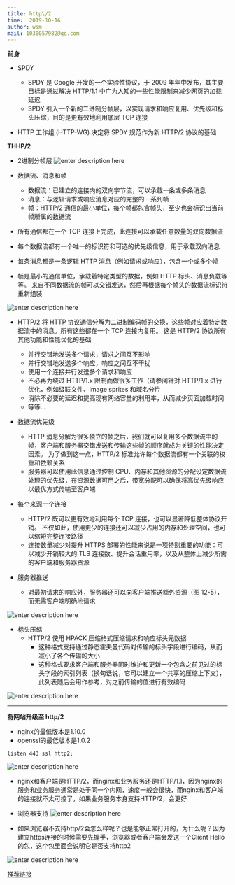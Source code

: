 ```yaml
---
title: http\/2
time:  2019-10-16
author: wsm
mail: 1030057982@qq.com
---
```


**前身**
* SPDY 
	* SPDY 是 Google 开发的一个实验性协议，于 2009 年年中发布，其主要目标是通过解决 HTTP/1.1 中广为人知的一些性能限制来减少网页的加载延迟
	* SPDY 引入一个新的二进制分帧层，以实现请求和响应复用、优先级和标头压缩，目的是更有效地利用底层 TCP 连接

* HTTP 工作组 (HTTP-WG)  决定将 SPDY 规范作为新 HTTP/2 协议的基础

**THHP/2**
* 2进制分帧层
![enter description here](https://img.wsmpage.cn/learning/2019-10-16/1571191658866.png)


* 数据流、消息和帧
	* 数据流：已建立的连接内的双向字节流，可以承载一条或多条消息
	* 消息：与逻辑请求或响应消息对应的完整的一系列帧
	* 帧：HTTP/2 通信的最小单位，每个帧都包含帧头，至少也会标识出当前帧所属的数据流

* 所有通信都在一个 TCP 连接上完成，此连接可以承载任意数量的双向数据流
* 每个数据流都有一个唯一的标识符和可选的优先级信息，用于承载双向消息
* 每条消息都是一条逻辑 HTTP 消息（例如请求或响应），包含一个或多个帧
* 帧是最小的通信单位，承载着特定类型的数据，例如 HTTP 标头、消息负载等等。 来自不同数据流的帧可以交错发送，然后再根据每个帧头的数据流标识符重新组装

![enter description here](https://img.wsmpage.cn/learning/2019-10-16/1571191810990.png)


* HTTP/2 将 HTTP 协议通信分解为二进制编码帧的交换，这些帧对应着特定数据流中的消息。所有这些都在一个 TCP 连接内复用。 这是 HTTP/2 协议所有其他功能和性能优化的基础
	* 并行交错地发送多个请求，请求之间互不影响
	* 并行交错地发送多个响应，响应之间互不干扰
	* 使用一个连接并行发送多个请求和响应
	* 不必再为绕过 HTTP/1.x 限制而做很多工作（请参阅针对 HTTP/1.x 进行优化，例如级联文件、image sprites 和域名分片
	* 消除不必要的延迟和提高现有网络容量的利用率，从而减少页面加载时间
	* 等等…

* 数据流优先级
	*  HTTP 消息分解为很多独立的帧之后，我们就可以复用多个数据流中的帧，客户端和服务器交错发送和传输这些帧的顺序就成为关键的性能决定因素。 为了做到这一点，HTTP/2 标准允许每个数据流都有一个关联的权重和依赖关系
	*  服务器可以使用此信息通过控制 CPU、内存和其他资源的分配设定数据流处理的优先级，在资源数据可用之后，带宽分配可以确保将高优先级响应以最优方式传输至客户端

* 每个来源一个连接
	* HTTP/2 既可以更有效地利用每个 TCP 连接，也可以显著降低整体协议开销。 不仅如此，使用更少的连接还可以减少占用的内存和处理空间，也可以缩短完整连接路径
	* 连接数量减少对提升 HTTPS 部署的性能来说是一项特别重要的功能：可以减少开销较大的 TLS 连接数、提升会话重用率，以及从整体上减少所需的客户端和服务器资源 

* 服务器推送
	* 对最初请求的响应外，服务器还可以向客户端推送额外资源（图 12-5），而无需客户端明确地请求
	
![enter description here](https://img.wsmpage.cn/learning/2019-10-16/1571193335664.png)

* 标头压缩
	* HTTP/2 使用 HPACK 压缩格式压缩请求和响应标头元数据
		* 这种格式支持通过静态霍夫曼代码对传输的标头字段进行编码，从而减小了各个传输的大小
		* 这种格式要求客户端和服务器同时维护和更新一个包含之前见过的标头字段的索引列表（换句话说，它可以建立一个共享的压缩上下文），此列表随后会用作参考，对之前传输的值进行有效编码

![enter description here](https://img.wsmpage.cn/learning/2019-10-16/1571193583327.png) 

****

**将网站升级至 http/2**
* nginx的最低版本是1.10.0
* openssl的最低版本是1.0.2

``` 
listen 443 ssl http2;
```
![enter description here](https://img.wsmpage.cn/learning/2019-10-16/1571193810703.png)


* nginx和客户端是HTTP/2，而nginx和业务服务还是HTTP/1.1，因为nginx的服务和业务服务通常是处于同一个内网，速度一般会很快，而nginx和客户端的连接就不太可控了，如果业务服务本身支持HTTP/2，会更好

* 浏览器支持
![enter description here](https://img.wsmpage.cn/learning/2019-10-16/1571193924437.png)

* 如果浏览器不支持http/2会怎么样呢？也是能够正常打开的，为什么呢？因为建立https连接的时候需要先握手，浏览器或者客户端会发送一个Client Hello的包，这个包里面会说明它是否支持http2

![enter description here](https://img.wsmpage.cn/learning/2019-10-16/1571193964057.png)



[推荐链接](https://developers.google.com/web/fundamentals/performance/http2/)
